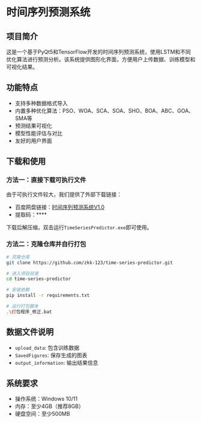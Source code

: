 # 时间序列预测系统

## 项目简介

这是一个基于PyQt5和TensorFlow开发的时间序列预测系统，使用LSTM和不同优化算法进行预测分析。该系统提供图形化界面，方便用户上传数据、训练模型和可视化结果。

## 功能特点

- 支持多种数据格式导入
- 内置多种优化算法：PSO、WOA、SCA、SOA、SHO、BOA、ABC、GOA、SMA等
- 预测结果可视化
- 模型性能评估与对比
- 友好的用户界面

## 下载和使用

### 方法一：直接下载可执行文件

由于可执行文件较大，我们提供了外部下载链接：

- 百度网盘链接：[时间序列预测系统V1.0](https://pan.baidu.com/s/*****)
- 提取码：****

下载后解压缩，双击运行`TimeSeriesPredictor.exe`即可使用。

### 方法二：克隆仓库并自行打包

```bash
# 克隆仓库
git clone https://github.com/zkk-123/time-series-predictor.git

# 进入项目目录
cd time-series-predictor

# 安装依赖
pip install -r requirements.txt

# 运行打包脚本
.\打包程序_修正.bat
```

## 数据文件说明

- `upload_data`: 包含训练数据
- `SavedFigures`: 保存生成的图表
- `output_information`: 输出结果信息

## 系统要求

- 操作系统：Windows 10/11
- 内存：至少4GB（推荐8GB）
- 硬盘空间：至少500MB 